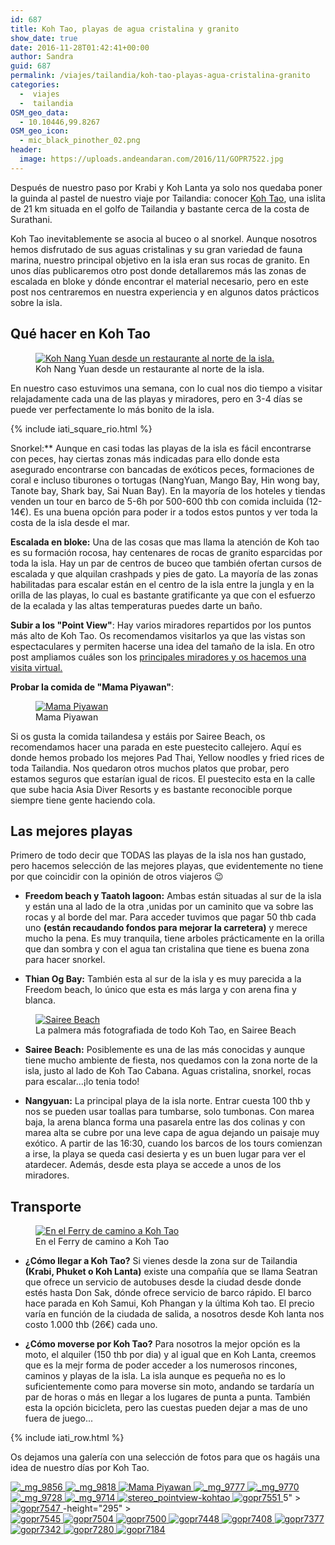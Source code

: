 ```yaml
---
id: 687
title: Koh Tao, playas de agua cristalina y granito
show_date: true
date: 2016-11-28T01:42:41+00:00
author: Sandra
guid: 687
permalink: /viajes/tailandia/koh-tao-playas-agua-cristalina-granito
categories:
  -  viajes
  -  tailandia
OSM_geo_data:
  - 10.10446,99.8267
OSM_geo_icon:
  - mic_black_pinother_02.png
header:
  image: https://uploads.andeandaran.com/2016/11/GOPR7522.jpg
---
```


Después de nuestro paso por Krabi y Koh Lanta ya solo nos quedaba poner la guinda al pastel de nuestro viaje por Tailandia: conocer  <a href="https://es.wikipedia.org/wiki/Ko_Tao">Koh Tao</a>, una islita de 21 km situada en el golfo de Tailandia y bastante cerca de la costa de Surathani.

Koh Tao inevitablemente se asocia al buceo o al snorkel. Aunque nosotros  hemos disfrutado de sus aguas cristalinas y su gran variedad de fauna marina, nuestro principal objetivo en la isla eran sus rocas de granito. En unos días publicaremos otro post donde detallaremos más las zonas de escalada en bloke y dónde encontrar el material necesario, pero en este post nos centraremos en nuestra experiencia y en algunos datos prácticos sobre la isla.


## Qué hacer en Koh Tao
<figure >
<a href="https://www.flickr.com/photos/sitoo/31286048685/in/photostream/lightbox/" target="_blank" rel="noopener"><img loading="lazy"  class="img-rounded img-responsive" title="Koh Nang Yuan desde un restaurante al norte de la isla." src="https://c2.staticflickr.com/6/5596/31286048685_5c1afff210_c.jpg" alt="Koh Nang Yuan desde un restaurante al norte de la isla." /></a><figcaption class="wp-caption-text">Koh Nang Yuan desde un restaurante al norte de la isla.</figcaption></figure> 


En nuestro caso estuvimos una semana, con lo cual nos dio tiempo a visitar relajadamente cada una de las playas y miradores, pero en 3-4 días se puede ver perfectamente lo más bonito de la isla.
  
{% include iati_square_rio.html %}
    
Snorkel:** Aunque en casi todas las playas de la isla es fácil encontrarse con peces, hay ciertas zonas más indicadas para ello donde esta asegurado encontrarse con bancadas de exóticos peces, formaciones de coral e incluso tiburones o tortugas (NangYuan, Mango Bay, Hin wong bay, Tanote bay, Shark bay, Sai Nuan Bay). En la mayoría de los hoteles y tiendas venden un tour en barco de 5-6h por 500-600 thb con comida incluida (12-14€). Es una buena opción para poder ir a todos estos puntos y ver toda la costa de la isla desde el mar.



  **Escalada en bloke:** Una de las cosas que mas llama la atención de Koh tao es su formación rocosa, hay centenares de rocas de granito esparcidas por toda la isla. Hay un par de centros de buceo que también ofertan cursos de escalada y que alquilan crashpads y pies de gato. La mayoría de las zonas habilitadas para escalar están en el centro de la isla entre la jungla y en la orilla de las playas, lo cual es bastante gratificante ya que con el esfuerzo de la ecalada y las altas temperaturas puedes darte un baño.
  


**Subir a los "Point View"**: Hay varios miradores repartidos por los puntos más alto de Koh Tao. Os recomendamos visitarlos ya que las vistas son espectaculares y permiten hacerse una idea del tamaño de la isla. En otro post ampliamos cuáles son los <a href="http://www.andeandaran.com/2016/11/28/visita-virtual-koh-tao/">principales miradores y os hacemos una visita virtual.</a>



**Probar la comida de "Mama Piyawan"**: <figure id="attachment_714"  ><a href="https://uploads.andeandaran.com/2016/11/MG_9782.jpg"><img loading="lazy"  title="Mama Piyawan" src="https://uploads.andeandaran.com/2016/11/MG_9782.jpg" alt="Mama Piyawan" /></a><figcaption class="wp-caption-text">Mama Piyawan</figcaption></figure> 

Si os gusta la comida tailandesa y estáis por Sairee Beach, os recomendamos hacer una parada en este puestecito callejero. Aquí es donde hemos probado los mejores Pad Thai, Yellow noodles y fried rices de toda Tailandia.  Nos quedaron otros muchos platos que probar, pero estamos seguros que estarían igual de ricos. El puestecito esta en la calle que sube hacia Asia Diver Resorts y es bastante reconocible porque siempre tiene gente haciendo cola.

  
## Las mejores playas

  Primero de todo decir que TODAS las playas de la isla nos han gustado, pero hacemos selección de las mejores playas, que evidentemente no tiene por que coincidir con la opinión de otros viajeros 😉



*  **Freedom beach y Taatoh lagoon:** Ambas están situadas al sur de la isla y están una al lado de la otra ,unidas por un caminito que va sobre las rocas y al borde del mar. Para acceder tuvimos que pagar 50 thb cada uno **(están recaudando fondos para mejorar la carretera)** y merece mucho la pena. Es muy tranquila, tiene arboles prácticamente en la orilla que dan sombra y con el agua tan cristalina que tiene es buena zona para hacer snorkel.

*  **Thian Og Bay:** También esta al sur de la isla y es muy parecida a la Freedom beach, lo único que esta es más larga y con arena fina y blanca.
  
  
<figure  >
<a href="https://www.flickr.com/photos/sitoo/31119543311/in/photostream/lightbox/" target="_blank" rel="noopener"><img loading="lazy"  class="img-rounded" title="Sairee Beach" src="https://c2.staticflickr.com/6/5516/31119543311_d8501926e6_c.jpg" alt="Sairee Beach"  /></a><figcaption class="wp-caption-text">La palmera más fotografiada de todo Koh Tao, en Sairee Beach</figcaption></figure> 

* **Sairee Beach:** Posiblemente es una de las más conocidas y aunque tiene mucho ambiente de fiesta, nos quedamos con la zona norte de la isla, justo al lado de Koh Tao Cabana. Aguas cristalina, snorkel, rocas para escalar...¡lo tenia todo!

* **Nangyuan:** La principal playa de la isla norte. Entrar cuesta 100 thb y nos se pueden usar toallas para tumbarse, solo tumbonas. Con marea baja, la arena blanca forma una pasarela entre las dos colinas y con marea alta se cubre por una leve capa de agua dejando un paisaje muy exótico. A partir de las 16:30, cuando los barcos de los tours comienzan a irse, la playa se queda casi desierta y es un buen lugar para ver el atardecer. Además, desde esta playa se accede a unos de los miradores.

##  Transporte
<figure >
<a href="https://www.flickr.com/photos/sitoo/30384791713/in/photostream/lightbox/" target="_blank" rel="noopener"><img loading="lazy"  class="img-rounded img-responsive" title="En el Ferry de camino a Koh Tao" src="https://c2.staticflickr.com/6/5342/30384791713_a2eb824e1c_c.jpg" alt="En el Ferry de camino a Koh Tao" /></a><figcaption class="wp-caption-text">En el Ferry de camino a Koh Tao</figcaption></figure> 

* **¿Cómo llegar a Koh Tao?** Si vienes desde la zona sur de Tailandia **(Krabi, Phuket o Koh Lanta)** existe una compañía que se llama Seatran que ofrece un servicio de autobuses desde la ciudad desde donde estés hasta Don Sak, dónde ofrece servicio de barco rápido. El barco hace parada en Koh Samui, Koh Phangan y la última Koh tao. El precio varía en función de la ciudada de salida, a nosotros desde Koh lanta nos costo 1.000 thb (26€) cada uno.

* **¿Cómo moverse por Koh Tao?** Para nosotros la mejor opción es la moto, el alquiler (150 thb por dia) y al igual que en Koh Lanta, creemos que es la mejr forma de poder acceder a los numerosos rincones, caminos y playas de la isla.  La isla aunque es pequeña no es lo suficientemente como para moverse sin moto, andando se tardaría un par de horas o más en llegar a los lugares de punta a punta. También esta la opción bicicleta, pero las cuestas pueden dejar a mas de uno fuera de juego...  

{% include iati_row.html %}

Os dejamos una galería con una selección de fotos para que os hagáis una idea de nuestro días por Koh Tao.


<div class="tiled-gallery type-rectangular tiled-gallery-unresized">
  <a href="https://uploads.andeandaran.com/2016/11/MG_9856.jpg">
  <img loading="lazy"  src="https://uploads.andeandaran.com/2016/11/MG_9856.jpg" title="_mg_9856" alt="_mg_9856"  /> </a>
  
  <a href="https://uploads.andeandaran.com/2016/11/MG_9818.jpg">
  <img loading="lazy"  src="https://uploads.andeandaran.com/2016/11/MG_9818.jpg" title="_mg_9818" alt="_mg_9818" /> </a>
  
  <a href="https://uploads.andeandaran.com/2016/11/MG_9782.jpg">
  <img loading="lazy"  src="https://uploads.andeandaran.com/2016/11/MG_9782.jpg" title="Mama Piyawan" alt="Mama Piyawan" /> </a>
  
  <a href="https://uploads.andeandaran.com/2016/11/MG_9777.jpg">
  <img loading="lazy"  src="https://uploads.andeandaran.com/2016/11/MG_9777.jpg" title="_mg_9777" alt="_mg_9777" /> </a>
  
  <a href="https://uploads.andeandaran.com/2016/11/MG_9770.jpg">
  <img loading="lazy"  src="https://uploads.andeandaran.com/2016/11/MG_9770.jpg" title="_mg_9770" alt="_mg_9770" /> </a>
  
  <a href="https://uploads.andeandaran.com/2016/11/MG_9728.jpg">
  <img loading="lazy"  src="https://uploads.andeandaran.com/2016/11/MG_9728.jpg" title="_mg_9728" alt="_mg_9728" /> </a>
  
  <a href="https://uploads.andeandaran.com/2016/11/MG_9714.jpg">
  <img loading="lazy"  src="https://uploads.andeandaran.com/2016/11/MG_9714.jpg" title="_mg_9714" alt="_mg_9714" /> </a>
  
  <a href="https://uploads.andeandaran.com/2016/11/stereo_pointview-kohtao.jpg">
  <img loading="lazy"  src="https://uploads.andeandaran.com/2016/11/stereo_pointview-kohtao.jpg" title="stereo_pointview-kohtao" alt="stereo_pointview-kohtao" /> </a>
  
  <a href="https://uploads.andeandaran.com/2016/11/GOPR7551.jpg">
  <img loading="lazy"  src="https://uploads.andeandaran.com/2016/11/GOPR7551.jpg" title="gopr7551" alt="gopr7551"  /> </a>
  5" >
<div>
  <a href="https://uploads.andeandaran.com/2016/11/GOPR7547.jpg">
  <img loading="lazy"  src="https://uploads.andeandaran.com/2016/11/GOPR7547.jpg" title="gopr7547" alt="gopr7547" /> </a>
  -height="295" >
<div>
  <a href="https://uploads.andeandaran.com/2016/11/GOPR7545.jpg">
  <img loading="lazy"  src="https://uploads.andeandaran.com/2016/11/GOPR7545.jpg" title="gopr7545" alt="gopr7545" /> </a>
  
  <a href="https://uploads.andeandaran.com/2016/11/GOPR7504.jpg">
  <img loading="lazy"  src="https://uploads.andeandaran.com/2016/11/GOPR7504.jpg" title="gopr7504" alt="gopr7504" /> </a>
  
  <a href="https://uploads.andeandaran.com/2016/11/GOPR7500.jpg">
  <img loading="lazy"  src="https://uploads.andeandaran.com/2016/11/GOPR7500.jpg" title="gopr7500" alt="gopr7500" /> </a>
  
  <a href="https://uploads.andeandaran.com/2016/11/GOPR7448.jpg">
  <img loading="lazy"  src="https://uploads.andeandaran.com/2016/11/GOPR7448.jpg" title="gopr7448" alt="gopr7448" /> </a>
  
  <a href="https://uploads.andeandaran.com/2016/11/GOPR7408.jpg">
  <img loading="lazy"  src="https://uploads.andeandaran.com/2016/11/GOPR7408.jpg" title="gopr7408" alt="gopr7408" /> </a>
  
  <a href="https://uploads.andeandaran.com/2016/11/GOPR7377.jpg">
  <img loading="lazy"  src="https://uploads.andeandaran.com/2016/11/GOPR7377.jpg" title="gopr7377" alt="gopr7377" /> </a>
  
  <a href="https://uploads.andeandaran.com/2016/11/GOPR7342.jpg">
  <img loading="lazy"  src="https://uploads.andeandaran.com/2016/11/GOPR7342.jpg" title="gopr7342" alt="gopr7342" /> </a>
  
  <a href="https://uploads.andeandaran.com/2016/11/GOPR7280.jpg">
  <img loading="lazy"  src="https://uploads.andeandaran.com/2016/11/GOPR7280.jpg" title="gopr7280" alt="gopr7280" /> </a>
  
  <a href="https://uploads.andeandaran.com/2016/11/GOPR7184.jpg">
  <img loading="lazy"  src="https://uploads.andeandaran.com/2016/11/GOPR7184.jpg" title="gopr7184" alt="gopr7184" /> </a>
</div>
  
      
              